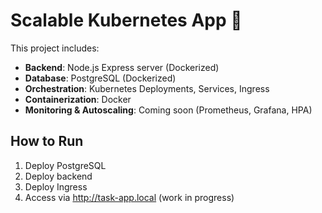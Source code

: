 # Scalable Kubernetes App 🚀

This project includes:

- **Backend**: Node.js Express server (Dockerized)
- **Database**: PostgreSQL (Dockerized)
- **Orchestration**: Kubernetes Deployments, Services, Ingress
- **Containerization**: Docker
- **Monitoring & Autoscaling**: Coming soon (Prometheus, Grafana, HPA)

## How to Run

1. Deploy PostgreSQL
2. Deploy backend
3. Deploy Ingress
4. Access via http://task-app.local (work in progress)
